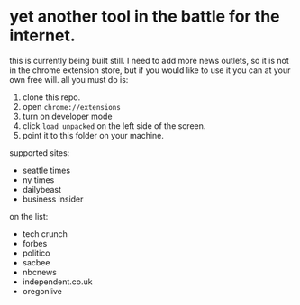 # yet another tool in the battle for the internet.

this is currently being built still. I need to add more news outlets, so it is not in the chrome extension store, but if you would like to use it you can at your own free will. all you must do is:
1. clone this repo.
2. open `chrome://extensions`
3. turn on developer mode
4. click `load unpacked` on the left side of the screen.
5. point it to this folder on your machine.


supported sites:

- seattle times
- ny times
- dailybeast
- business insider

on the list:

- tech crunch
- forbes
- politico
- sacbee
- nbcnews
- independent.co.uk
- oregonlive